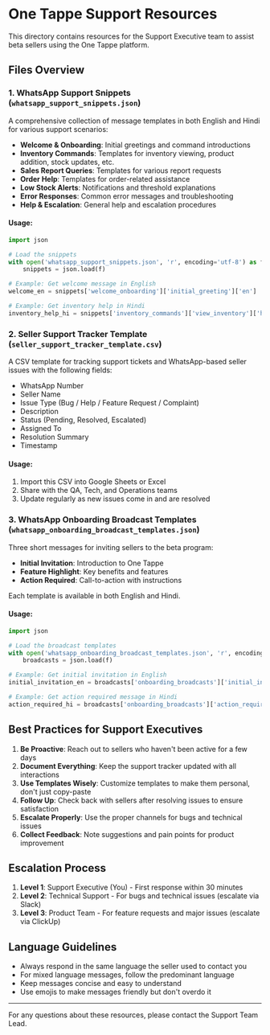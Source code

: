 # One Tappe Support Resources

This directory contains resources for the Support Executive team to assist beta sellers using the One Tappe platform.

## Files Overview

### 1. WhatsApp Support Snippets (`whatsapp_support_snippets.json`)

A comprehensive collection of message templates in both English and Hindi for various support scenarios:

- **Welcome & Onboarding**: Initial greetings and command introductions
- **Inventory Commands**: Templates for inventory viewing, product addition, stock updates, etc.
- **Sales Report Queries**: Templates for various report requests
- **Order Help**: Templates for order-related assistance
- **Low Stock Alerts**: Notifications and threshold explanations
- **Error Responses**: Common error messages and troubleshooting
- **Help & Escalation**: General help and escalation procedures

#### Usage:

```python
import json

# Load the snippets
with open('whatsapp_support_snippets.json', 'r', encoding='utf-8') as f:
    snippets = json.load(f)

# Example: Get welcome message in English
welcome_en = snippets['welcome_onboarding']['initial_greeting']['en']

# Example: Get inventory help in Hindi
inventory_help_hi = snippets['inventory_commands']['view_inventory']['hi']
```

### 2. Seller Support Tracker Template (`seller_support_tracker_template.csv`)

A CSV template for tracking support tickets and WhatsApp-based seller issues with the following fields:

- WhatsApp Number
- Seller Name
- Issue Type (Bug / Help / Feature Request / Complaint)
- Description
- Status (Pending, Resolved, Escalated)
- Assigned To
- Resolution Summary
- Timestamp

#### Usage:

1. Import this CSV into Google Sheets or Excel
2. Share with the QA, Tech, and Operations teams
3. Update regularly as new issues come in and are resolved

### 3. WhatsApp Onboarding Broadcast Templates (`whatsapp_onboarding_broadcast_templates.json`)

Three short messages for inviting sellers to the beta program:

- **Initial Invitation**: Introduction to One Tappe
- **Feature Highlight**: Key benefits and features
- **Action Required**: Call-to-action with instructions

Each template is available in both English and Hindi.

#### Usage:

```python
import json

# Load the broadcast templates
with open('whatsapp_onboarding_broadcast_templates.json', 'r', encoding='utf-8') as f:
    broadcasts = json.load(f)

# Example: Get initial invitation in English
initial_invitation_en = broadcasts['onboarding_broadcasts']['initial_invitation']['en']

# Example: Get action required message in Hindi
action_required_hi = broadcasts['onboarding_broadcasts']['action_required']['hi']
```

## Best Practices for Support Executives

1. **Be Proactive**: Reach out to sellers who haven't been active for a few days
2. **Document Everything**: Keep the support tracker updated with all interactions
3. **Use Templates Wisely**: Customize templates to make them personal, don't just copy-paste
4. **Follow Up**: Check back with sellers after resolving issues to ensure satisfaction
5. **Escalate Properly**: Use the proper channels for bugs and technical issues
6. **Collect Feedback**: Note suggestions and pain points for product improvement

## Escalation Process

1. **Level 1**: Support Executive (You) - First response within 30 minutes
2. **Level 2**: Technical Support - For bugs and technical issues (escalate via Slack)
3. **Level 3**: Product Team - For feature requests and major issues (escalate via ClickUp)

## Language Guidelines

- Always respond in the same language the seller used to contact you
- For mixed language messages, follow the predominant language
- Keep messages concise and easy to understand
- Use emojis to make messages friendly but don't overdo it

---

For any questions about these resources, please contact the Support Team Lead.